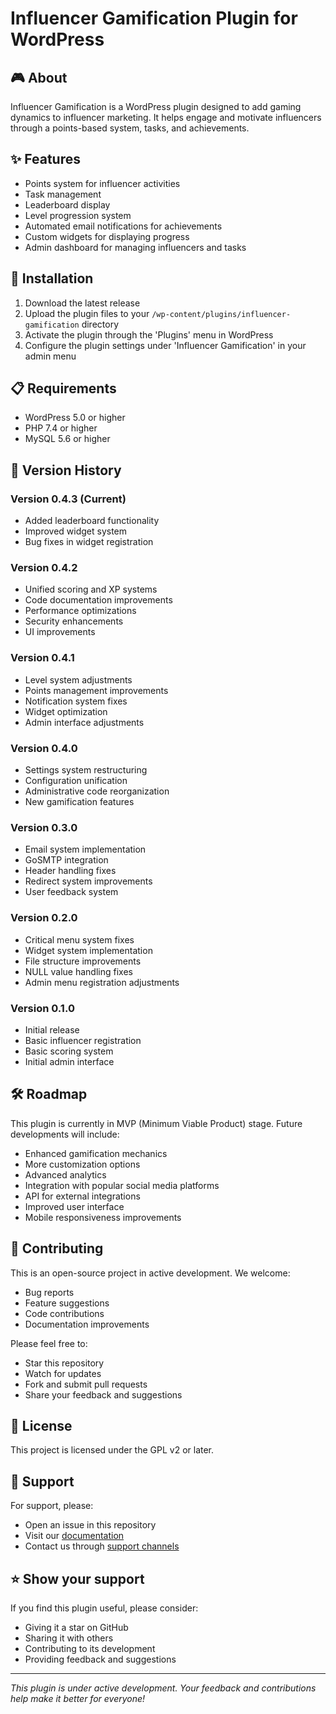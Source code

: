 # Influencer Gamification Plugin for WordPress

## 🎮 About
Influencer Gamification is a WordPress plugin designed to add gaming dynamics to influencer marketing. It helps engage and motivate influencers through a points-based system, tasks, and achievements.

## ✨ Features
- Points system for influencer activities
- Task management
- Leaderboard display
- Level progression system
- Automated email notifications for achievements
- Custom widgets for displaying progress
- Admin dashboard for managing influencers and tasks

## 🚀 Installation
1. Download the latest release
2. Upload the plugin files to your `/wp-content/plugins/influencer-gamification` directory
3. Activate the plugin through the 'Plugins' menu in WordPress
4. Configure the plugin settings under 'Influencer Gamification' in your admin menu

## 📋 Requirements
- WordPress 5.0 or higher
- PHP 7.4 or higher
- MySQL 5.6 or higher

## 🔄 Version History

### Version 0.4.3 (Current)
- Added leaderboard functionality
- Improved widget system
- Bug fixes in widget registration

### Version 0.4.2
- Unified scoring and XP systems
- Code documentation improvements
- Performance optimizations
- Security enhancements
- UI improvements

### Version 0.4.1
- Level system adjustments
- Points management improvements
- Notification system fixes
- Widget optimization
- Admin interface adjustments

### Version 0.4.0
- Settings system restructuring
- Configuration unification
- Administrative code reorganization
- New gamification features

### Version 0.3.0
- Email system implementation
- GoSMTP integration
- Header handling fixes
- Redirect system improvements
- User feedback system

### Version 0.2.0
- Critical menu system fixes
- Widget system implementation
- File structure improvements
- NULL value handling fixes
- Admin menu registration adjustments

### Version 0.1.0
- Initial release
- Basic influencer registration
- Basic scoring system
- Initial admin interface

## 🛠️ Roadmap
This plugin is currently in MVP (Minimum Viable Product) stage. Future developments will include:
- Enhanced gamification mechanics
- More customization options
- Advanced analytics
- Integration with popular social media platforms
- API for external integrations
- Improved user interface
- Mobile responsiveness improvements

## 🤝 Contributing
This is an open-source project in active development. We welcome:
- Bug reports
- Feature suggestions
- Code contributions
- Documentation improvements

Please feel free to:
- Star this repository
- Watch for updates
- Fork and submit pull requests
- Share your feedback and suggestions

## 📝 License
This project is licensed under the GPL v2 or later.

## 📧 Support
For support, please:
- Open an issue in this repository
- Visit our [documentation](link-to-documentation)
- Contact us through [support channels](link-to-support)

## ⭐ Show your support
If you find this plugin useful, please consider:
- Giving it a star on GitHub
- Sharing it with others
- Contributing to its development
- Providing feedback and suggestions

---

*This plugin is under active development. Your feedback and contributions help make it better for everyone!*
